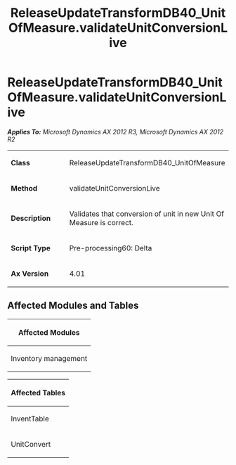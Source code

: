 ﻿---
title: ReleaseUpdateTransformDB40_UnitOfMeasure.validateUnitConversionLive
TOCTitle: ReleaseUpdateTransformDB40_UnitOfMeasure.validateUnitConversionLive
ms:assetid: 280c8ce0-ec78-d3c8-7f99-5d18764926e4
ms:mtpsurl: https://msdn.microsoft.com/en-us/library/JJ735870(v=AX.60)
ms:contentKeyID: 49707288
ms.date: 05/18/2015
mtps_version: v=AX.60
---

# ReleaseUpdateTransformDB40\_UnitOfMeasure.validateUnitConversionLive 


_**Applies To:** Microsoft Dynamics AX 2012 R3, Microsoft Dynamics AX 2012 R2_

<table>
<colgroup>
<col style="width: 50%" />
<col style="width: 50%" />
</colgroup>
<tbody>
<tr class="odd">
<td><p><strong>Class</strong></p></td>
<td><p>ReleaseUpdateTransformDB40_UnitOfMeasure</p></td>
</tr>
<tr class="even">
<td><p><strong>Method</strong></p></td>
<td><p>validateUnitConversionLive</p></td>
</tr>
<tr class="odd">
<td><p><strong>Description</strong></p></td>
<td><p>Validates that conversion of unit in new Unit Of Measure is correct.</p></td>
</tr>
<tr class="even">
<td><p><strong>Script Type</strong></p></td>
<td><p>Pre-processing60: Delta</p></td>
</tr>
<tr class="odd">
<td><p><strong>Ax Version</strong></p></td>
<td><p>4.01</p></td>
</tr>
</tbody>
</table>


## Affected Modules and Tables

<table>
<colgroup>
<col style="width: 100%" />
</colgroup>
<thead>
<tr class="header">
<th><p>Affected Modules</p></th>
</tr>
</thead>
<tbody>
<tr class="odd">
<td><p>Inventory management</p></td>
</tr>
</tbody>
</table>


<table>
<colgroup>
<col style="width: 100%" />
</colgroup>
<thead>
<tr class="header">
<th><p>Affected Tables</p></th>
</tr>
</thead>
<tbody>
<tr class="odd">
<td><p>InventTable</p></td>
</tr>
<tr class="even">
<td><p>UnitConvert</p></td>
</tr>
</tbody>
</table>

  


